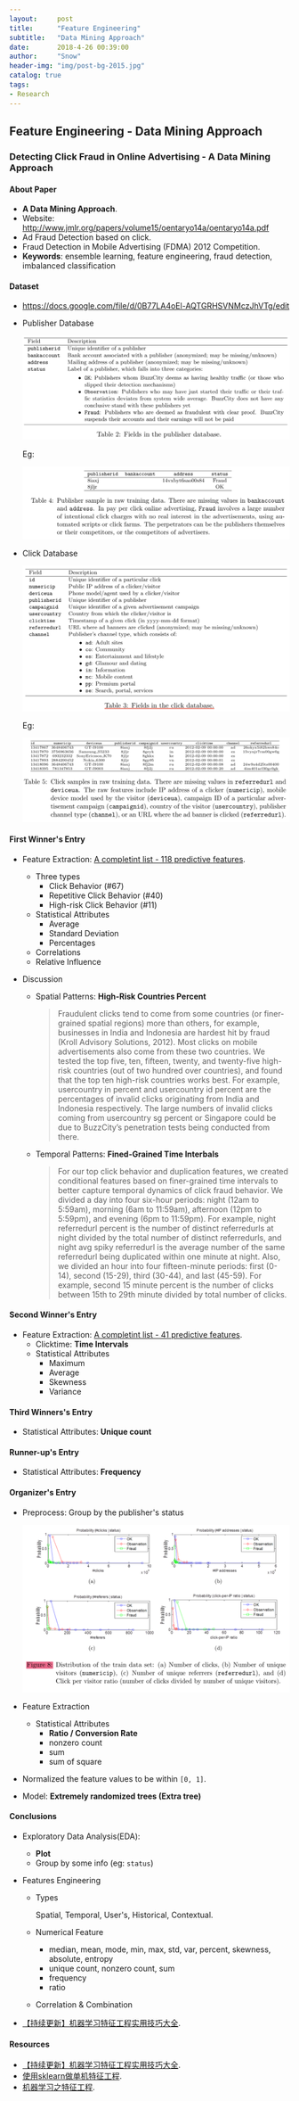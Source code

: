 ```yaml
---
layout:     post
title:      "Feature Engineering"
subtitle:   "Data Mining Approach"
date:       2018-4-26 00:39:00
author:     "Snow"
header-img: "img/post-bg-2015.jpg"
catalog: true
tags:
- Research
---
```


## Feature Engineering - Data Mining Approach

### Detecting Click Fraud in Online Advertising - A Data Mining Approach

#### About Paper

- **A Data Mining Approach**.
- Website: http://www.jmlr.org/papers/volume15/oentaryo14a/oentaryo14a.pdf
- Ad Fraud Detection based on click.
- Fraud Detection in Mobile Advertising (FDMA) 2012 Competition.
- **Keywords**: ensemble learning, feature engineering, fraud detection, imbalanced classification

#### Dataset

- https://docs.google.com/file/d/0B77LA4oEl-AQTGRHSVNMczJhVTg/edit

- Publisher Database

  ![1](https://raw.githubusercontent.com/RMSnow/RTB/master/img/FDMA2012/1.png)

  Eg:

  ![1](https://raw.githubusercontent.com/RMSnow/RTB/master/img/FDMA2012/3.png)

- Click Database

  ![1](https://raw.githubusercontent.com/RMSnow/RTB/master/img/FDMA2012/2.png)

  Eg:

  ![1](https://raw.githubusercontent.com/RMSnow/RTB/master/img/FDMA2012/4.png)

#### First Winner's Entry

- Feature Extraction: [A completint list - 118 predictive features]().
  - Three types
    - Click Behavior (#67)
    - Repetitive Click Behavior (#40)
    - High-risk Click Behavior (#11)
  - Statistical Attributes
    - Average
    - Standard Deviation
    - Percentages
  - Correlations
  - Relative Influence

- Discussion

  - Spatial Patterns: **High-Risk Countries Percent**

    > Fraudulent clicks tend to come from some countries (or finer-grained spatial regions) more than others, for example, businesses in India and Indonesia are hardest hit by fraud (Kroll Advisory Solutions, 2012). Most clicks on mobile advertisements also come from these two countries. We tested the top five, ten, fifteen, twenty, and twenty-five high-risk countries (out of two hundred over countries), and found that the top ten high-risk countries works best. For example, usercountry in percent and usercountry id percent are the percentages of invalid clicks originating from India and Indonesia respectively. The large numbers of invalid clicks coming from usercountry sg percent or Singapore could be due to BuzzCity’s penetration tests being conducted from there.

  - Temporal Patterns: **Fined-Grained Time Interbals**

    > For our top click behavior and duplication features, we created conditional features based on finer-grained time intervals to better capture temporal dynamics of click fraud behavior. We divided a day into four six-hour periods: night (12am to 5:59am), morning (6am to 11:59am), afternoon (12pm to 5:59pm), and evening (6pm to 11:59pm). For example, night referredurl percent is the number of distinct referredurls at night divided by the total number of distinct referredurls, and night avg spiky referredurl is the average number of the same referredurl being duplicated within one minute at night. Also, we divided an hour into four fifteen-minute periods: first (0-14), second (15-29), third (30-44), and last (45-59). For example, second 15 minute percent is the number of clicks between 15th to 29th minute divided by total number of clicks.

#### Second Winner's Entry

- Feature Extraction: [A completint list - 41 predictive features]().
  - Clicktime: **Time Intervals**
  - Statistical Attributes
    - Maximum
    - Average
    - Skewness
    - Variance

#### Third Winners's Entry

- Statistical Attributes: **Unique count**

#### Runner-up's Entry

- Statistical Attributes: **Frequency**

#### Organizer's Entry

- Preprocess: Group by the publisher's status

  ![1](https://raw.githubusercontent.com/RMSnow/RTB/master/img/FDMA2012/5.png)

- Feature Extraction

  - Statistical Attributes
    - **Ratio / Conversion Rate**
    - nonzero count
    - sum
    - sum of square

- Normalized the feature values to be within `[0, 1]`.

- Model: **Extremely randomized trees (Extra tree)**

#### Conclusions

- Exploratory Data Analysis(EDA): 

  - **Plot**
  - Group by some info (eg: `status`)

- Features Engineering

  - Types

    Spatial, Temporal, User's, Historical, Contextual.

  - Numerical Feature

    - median, mean, mode, min, max, std, var, percent, skewness, absolute, entropy
    - unique count, nonzero count, sum
    - frequency
    - ratio

  - Correlation & Combination

- [【持续更新】机器学习特征工程实用技巧大全](https://zhuanlan.zhihu.com/p/26444240).

#### Resources

- [【持续更新】机器学习特征工程实用技巧大全](https://zhuanlan.zhihu.com/p/26444240).
- [使用sklearn做单机特征工程](http://www.cnblogs.com/jasonfreak/p/5448385.html).
- [机器学习之特征工程](http://www.csuldw.com/2015/10/24/2015-10-24%20feature%20engineering/).